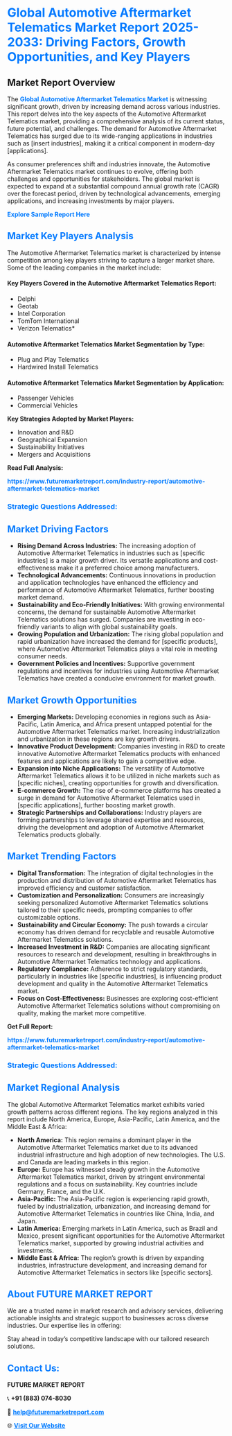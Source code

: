 <h1 style="color: #007BFF;">Global Automotive Aftermarket Telematics Market Report 2025-2033: Driving Factors, Growth Opportunities, and Key Players</h1>

<section id="overview">
<h2>Market Report Overview</h2>
<p>The <a href="https://www.futuremarketreport.com/industry-report/automotive-aftermarket-telematics-market" style="color: #007BFF; text-decoration: none;"><strong>Global Automotive Aftermarket Telematics Market</strong></a> is witnessing significant growth, driven by increasing demand across various industries. This report delves into the key aspects of the Automotive Aftermarket Telematics market, providing a comprehensive analysis of its current status, future potential, and challenges. The demand for Automotive Aftermarket Telematics has surged due to its wide-ranging applications in industries such as [insert industries], making it a critical component in modern-day [applications].</p>
<p>As consumer preferences shift and industries innovate, the Automotive Aftermarket Telematics market continues to evolve, offering both challenges and opportunities for stakeholders. The global market is expected to expand at a substantial compound annual growth rate (CAGR) over the forecast period, driven by technological advancements, emerging applications, and increasing investments by major players.</p>
</section>

<section id="overview">
<p><a href="https://www.futuremarketreport.com/request-sample/reportId=41233" style="color: #007BFF; text-decoration: none;"><strong>Explore Sample Report Here</strong></a></p>
</section>

<section id="key-players">
<h2 style="color: #007BFF;">Market Key Players Analysis</h2>
<p>The Automotive Aftermarket Telematics market is characterized by intense competition among key players striving to capture a larger market share. Some of the leading companies in the market include:</p>
<h4>Key Players Covered in the Automotive Aftermarket Telematics Report:</h4>
<ul><li>Delphi</li><li>Geotab</li><li>Intel Corporation</li><li>TomTom International</li><li>Verizon Telematics*</li></ul>
<h4>Automotive Aftermarket Telematics Market Segmentation by Type:</h4>
<ul><li>Plug and Play Telematics</li><li>Hardwired Install Telematics</li></ul>

<h4>Automotive Aftermarket Telematics Market Segmentation by Application:</h4>
<ul><li>Passenger Vehicles</li><li>Commercial Vehicles</li></ul>
<p><strong>Key Strategies Adopted by Market Players:</strong></p>
<ul>
<li>Innovation and R&D</li>
<li>Geographical Expansion</li>
<li>Sustainability Initiatives</li>
<li>Mergers and Acquisitions</li>
</ul>
</section>

<section>
<p><strong>Read Full Analysis: </strong></p><a href="https://www.futuremarketreport.com/industry-report/automotive-aftermarket-telematics-market" style="color: #007BFF; text-decoration: none;"><strong>https://www.futuremarketreport.com/industry-report/automotive-aftermarket-telematics-market</strong></a>
<h3 style="color: #007BFF;">Strategic Questions Addressed:</h3>
</section>

<section id="driving-factors">
<h2 style="color: #007BFF;">Market Driving Factors</h2>
<ul>
<li><strong>Rising Demand Across Industries:</strong> The increasing adoption of Automotive Aftermarket Telematics in industries such as [specific industries] is a major growth driver. Its versatile applications and cost-effectiveness make it a preferred choice among manufacturers.</li>
<li><strong>Technological Advancements:</strong> Continuous innovations in production and application technologies have enhanced the efficiency and performance of Automotive Aftermarket Telematics, further boosting market demand.</li>
<li><strong>Sustainability and Eco-Friendly Initiatives:</strong> With growing environmental concerns, the demand for sustainable Automotive Aftermarket Telematics solutions has surged. Companies are investing in eco-friendly variants to align with global sustainability goals.</li>
<li><strong>Growing Population and Urbanization:</strong> The rising global population and rapid urbanization have increased the demand for [specific products], where Automotive Aftermarket Telematics plays a vital role in meeting consumer needs.</li>
<li><strong>Government Policies and Incentives:</strong> Supportive government regulations and incentives for industries using Automotive Aftermarket Telematics have created a conducive environment for market growth.</li>
</ul>
</section>

<section id="growth-opportunities">
<h2 style="color: #007BFF;">Market Growth Opportunities</h2>
<ul>
<li><strong>Emerging Markets:</strong> Developing economies in regions such as Asia-Pacific, Latin America, and Africa present untapped potential for the Automotive Aftermarket Telematics market. Increasing industrialization and urbanization in these regions are key growth drivers.</li>
<li><strong>Innovative Product Development:</strong> Companies investing in R&D to create innovative Automotive Aftermarket Telematics products with enhanced features and applications are likely to gain a competitive edge.</li>
<li><strong>Expansion into Niche Applications:</strong> The versatility of Automotive Aftermarket Telematics allows it to be utilized in niche markets such as [specific niches], creating opportunities for growth and diversification.</li>
<li><strong>E-commerce Growth:</strong> The rise of e-commerce platforms has created a surge in demand for Automotive Aftermarket Telematics used in [specific applications], further boosting market growth.</li>
<li><strong>Strategic Partnerships and Collaborations:</strong> Industry players are forming partnerships to leverage shared expertise and resources, driving the development and adoption of Automotive Aftermarket Telematics products globally.</li>
</ul>
</section>

<section id="trending-factors">
<h2 style="color: #007BFF;">Market Trending Factors</h2>
<ul>
<li><strong>Digital Transformation:</strong> The integration of digital technologies in the production and distribution of Automotive Aftermarket Telematics has improved efficiency and customer satisfaction.</li>
<li><strong>Customization and Personalization:</strong> Consumers are increasingly seeking personalized Automotive Aftermarket Telematics solutions tailored to their specific needs, prompting companies to offer customizable options.</li>
<li><strong>Sustainability and Circular Economy:</strong> The push towards a circular economy has driven demand for recyclable and reusable Automotive Aftermarket Telematics solutions.</li>
<li><strong>Increased Investment in R&D:</strong> Companies are allocating significant resources to research and development, resulting in breakthroughs in Automotive Aftermarket Telematics technology and applications.</li>
<li><strong>Regulatory Compliance:</strong> Adherence to strict regulatory standards, particularly in industries like [specific industries], is influencing product development and quality in the Automotive Aftermarket Telematics market.</li>
<li><strong>Focus on Cost-Effectiveness:</strong> Businesses are exploring cost-efficient Automotive Aftermarket Telematics solutions without compromising on quality, making the market more competitive.</li>
</ul>
</section>

<section>
<p><strong>Get Full Report: </strong></p><a href="https://www.futuremarketreport.com/industry-report/automotive-aftermarket-telematics-market" style="color: #007BFF; text-decoration: none;"><strong>https://www.futuremarketreport.com/industry-report/automotive-aftermarket-telematics-market</strong></a>
<h3 style="color: #007BFF;">Strategic Questions Addressed:</h3>
</section>


<section id="regional-analysis">
<h2 style="color: #007BFF;">Market Regional Analysis</h2>
<p>The global Automotive Aftermarket Telematics market exhibits varied growth patterns across different regions. The key regions analyzed in this report include North America, Europe, Asia-Pacific, Latin America, and the Middle East & Africa:</p>
<ul>
<li><strong>North America:</strong> This region remains a dominant player in the Automotive Aftermarket Telematics market due to its advanced industrial infrastructure and high adoption of new technologies. The U.S. and Canada are leading markets in this region.</li>
<li><strong>Europe:</strong> Europe has witnessed steady growth in the Automotive Aftermarket Telematics market, driven by stringent environmental regulations and a focus on sustainability. Key countries include Germany, France, and the U.K.</li>
<li><strong>Asia-Pacific:</strong> The Asia-Pacific region is experiencing rapid growth, fueled by industrialization, urbanization, and increasing demand for Automotive Aftermarket Telematics in countries like China, India, and Japan.</li>
<li><strong>Latin America:</strong> Emerging markets in Latin America, such as Brazil and Mexico, present significant opportunities for the Automotive Aftermarket Telematics market, supported by growing industrial activities and investments.</li>
<li><strong>Middle East & Africa:</strong> The region’s growth is driven by expanding industries, infrastructure development, and increasing demand for Automotive Aftermarket Telematics in sectors like [specific sectors].</li>
</ul>
</section>

<footer>
<h2 style="color: #007BFF;">About FUTURE MARKET REPORT</h2>
<p>We are a trusted name in market research and advisory services, delivering actionable insights and strategic support to businesses across diverse industries. Our expertise lies in offering:</p>

<p>Stay ahead in today’s competitive landscape with our tailored research solutions.</p>

<h2 style="color: #007BFF;">Contact Us:</h2>
<p><strong>FUTURE MARKET REPORT</strong></p>
<p>📞 <strong>+91 (883) 074-8030</strong></p>
<p>📧 <strong><a href="mailto:help@futuremarketreport.com" style="color: #007BFF;">help@futuremarketreport.com</a></strong></p>
<p>🌐 <strong><a href="https://www.futuremarketreport.com/" style="color: #007BFF;">Visit Our Website</a></strong></p>
</footer>
